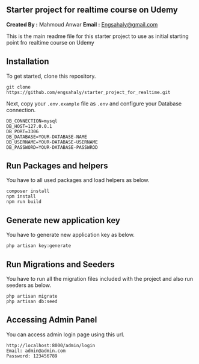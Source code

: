## Starter project for realtime course on Udemy

**Created By :** Mahmoud Anwar
**Email :** Engsahaly@gmail.com

This is the main readme file for this starter project to use as initial starting point fro realtime course on Udemy

## Installation

To get started, clone this repository.

```
git clone https://github.com/engsahaly/starter_project_for_realtime.git
```

Next, copy your `.env.example` file as `.env` and configure your Database connection.

```
DB_CONNECTION=mysql
DB_HOST=127.0.0.1
DB_PORT=3306
DB_DATABASE=YOUR-DATABASE-NAME
DB_USERNAME=YOUR-DATABASE-USERNAME
DB_PASSWORD=YOUR-DATABASE-PASSWROD
```

## Run Packages and helpers

You have to all used packages and load helpers as below.

```
composer install
npm install
npm run build
```

## Generate new application key

You have to generate new application key as below.

```
php artisan key:generate
```

## Run Migrations and Seeders

You have to run all the migration files included with the project and also run seeders as below.

```
php artisan migrate
php artisan db:seed
```

## Accessing Admin Panel

You can access admin login page using this url.

```
http://localhost:8000/admin/login
Email: admin@admin.com
Password: 123456789
```

